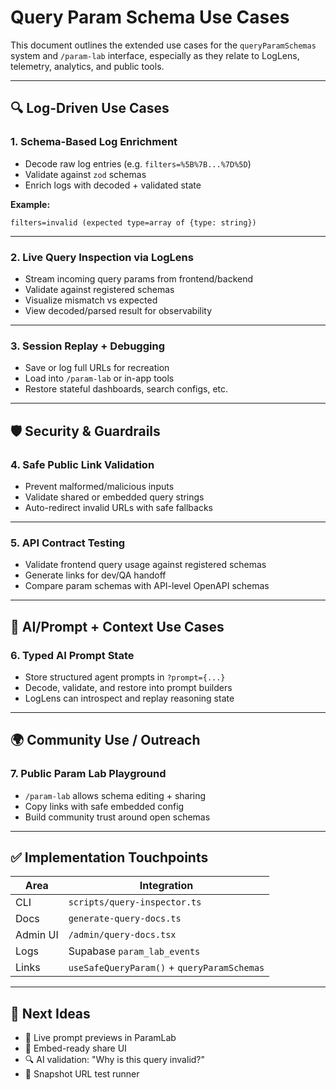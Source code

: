 # Query Param Schema Use Cases

This document outlines the extended use cases for the `queryParamSchemas` system and `/param-lab` interface, especially as they relate to LogLens, telemetry, analytics, and public tools.

---

## 🔍 Log-Driven Use Cases

### 1. Schema-Based Log Enrichment
- Decode raw log entries (e.g. `filters=%5B%7B...%7D%5D`)
- Validate against `zod` schemas
- Enrich logs with decoded + validated state

**Example:**
```log
filters=invalid (expected type=array of {type: string})
```

---

### 2. Live Query Inspection via LogLens
- Stream incoming query params from frontend/backend
- Validate against registered schemas
- Visualize mismatch vs expected
- View decoded/parsed result for observability

---

### 3. Session Replay + Debugging
- Save or log full URLs for recreation
- Load into `/param-lab` or in-app tools
- Restore stateful dashboards, search configs, etc.

---

## 🛡️ Security & Guardrails

### 4. Safe Public Link Validation
- Prevent malformed/malicious inputs
- Validate shared or embedded query strings
- Auto-redirect invalid URLs with safe fallbacks

---

### 5. API Contract Testing
- Validate frontend query usage against registered schemas
- Generate links for dev/QA handoff
- Compare param schemas with API-level OpenAPI schemas

---

## 🧠 AI/Prompt + Context Use Cases

### 6. Typed AI Prompt State
- Store structured agent prompts in `?prompt={...}`
- Decode, validate, and restore into prompt builders
- LogLens can introspect and replay reasoning state

---

## 🌍 Community Use / Outreach

### 7. Public Param Lab Playground
- `/param-lab` allows schema editing + sharing
- Copy links with safe embedded config
- Build community trust around open schemas

---

## ✅ Implementation Touchpoints

| Area | Integration |
|------|-------------|
| CLI | `scripts/query-inspector.ts` |
| Docs | `generate-query-docs.ts` |
| Admin UI | `/admin/query-docs.tsx` |
| Logs | Supabase `param_lab_events` |
| Links | `useSafeQueryParam()` + `queryParamSchemas` |

---

## 🧭 Next Ideas

- 🌱 Live prompt previews in ParamLab
- 🎯 Embed-ready share UI
- 🔍 AI validation: "Why is this query invalid?"
- 🧪 Snapshot URL test runner